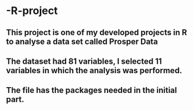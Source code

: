 # -R-project
## This project is one of my developed projects in R to analyse a data set called Prosper Data
## The dataset had 81 variables, I selected 11 variables in which the analysis was performed.
## The file has the packages needed in the initial part.


